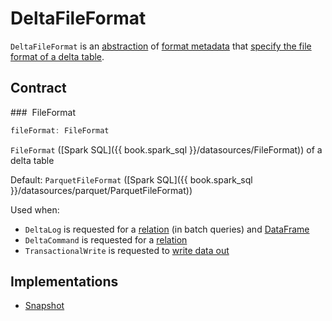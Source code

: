 # DeltaFileFormat

`DeltaFileFormat` is an [abstraction](#contract) of [format metadata](#implementations) that [specify the file format of a delta table](#fileFormat).

## Contract

### <span id="fileFormat"> FileFormat

```scala
fileFormat: FileFormat
```

`FileFormat` ([Spark SQL]({{ book.spark_sql }}/datasources/FileFormat)) of a delta table

Default: `ParquetFileFormat` ([Spark SQL]({{ book.spark_sql }}/datasources/parquet/ParquetFileFormat))

Used when:

* `DeltaLog` is requested for a [relation](DeltaLog.md#createRelation) (in batch queries) and [DataFrame](DeltaLog.md#createDataFrame)
* `DeltaCommand` is requested for a [relation](commands/DeltaCommand.md#buildBaseRelation)
* `TransactionalWrite` is requested to [write data out](TransactionalWrite.md#writeFiles)

## Implementations

* [Snapshot](Snapshot.md)
